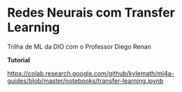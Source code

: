 # Redes Neurais com Transfer Learning

Trilha de ML da DIO com o Professor Diego Renan


**Tutorial**

https://colab.research.google.com/github/kylemath/ml4a-guides/blob/master/notebooks/transfer-learning.ipynb 

